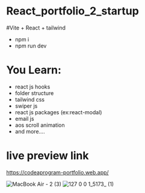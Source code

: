 # React_portfolio_2_startup
#Vite + React + tailwind

+ npm i
+ npm run dev

# You Learn:
+ react js hooks
+ folder structure
+ tailwind css
+ swiper js
+ react js packages (ex:react-modal)
+ email js
+ aos scroll animation
+ and more....

# live preview link
https://codeaprogram-portfolio.web.app/



![MacBook Air - 2 (3)](https://user-images.githubusercontent.com/75136330/203812467-8b00176d-9d31-4c09-86c0-8b82b8c661eb.png)
![127 0 0 1_5173_ (1)](https://user-images.githubusercontent.com/75136330/203812531-baeb4957-5c7d-4222-a07a-2805b278bdbf.png)
